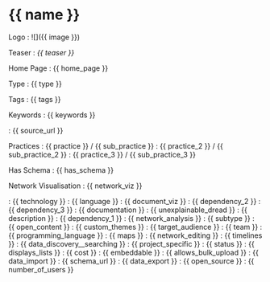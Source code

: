 # {{ name }}

Logo
:   ![]({{ image }})

Teaser
:   _{{ teaser }}_

Home Page
:   {{ home_page }}

Type
:   {{ type }}

Tags
:   {{ tags }}

Keywords
:   {{ keywords }}

:   {{ source_url }}

Practices
:   {{ practice }} / {{ sub_practice }}
:   {{ practice_2 }} / {{ sub_practice_2 }}
:   {{ practice_3 }} / {{ sub_practice_3 }}

Has Schema
:   {{ has_schema }}

Network Visualisation
:   {{ network_viz }}


:   {{ technology }}
:   {{ language }}
:   {{ document_viz }}
:   {{ dependency_2 }}
:   {{ dependency_3 }}
:   {{ documentation }}
:   {{ unexplainable_dread }}
:   {{ description }}
:   {{ dependency_1 }}
:   {{ network_analysis }}
:   {{ subtype }}
:   {{ open_content }}
:   {{ custom_themes }}
:   {{ target_audience }}
:   {{ team }}
:   {{ programming_language }}
:   {{ maps }}
:   {{ network_editing }}
:   {{ timelines }}
:   {{ data_discovery__searching }}
:   {{ project_specific }}
:   {{ status }}
:   {{ displays_lists }}
:   {{ cost }}
:   {{ embeddable }}
:   {{ allows_bulk_upload }}
:   {{ data_import }}
:   {{ schema_url }}
:   {{ data_export }}
:   {{ open_source }}
:   {{ number_of_users }}
